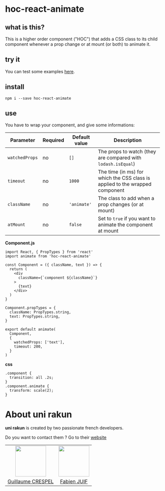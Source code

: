# hoc-react-animate

## what is this?
This is a higher order component ("HOC") that adds a CSS class to its child component whenever a prop change or at mount (or both) to animate it.

## try it
You can test some examples [here](https://react-animate.firebaseapp.com/).

## install
`npm i --save hoc-react-animate`

## use
You have to wrap your component, and give some informations:

Parameter | Required | Default value | Description
----------|--------|---------------|-------------
`watchedProps` | no | `[]` | The props to watch (they are compared with `lodash.isEqual`)
`timeout` | no | `1000` | The time (in ms) for which the CSS class is applied to the wrapped component
`className` | no | `'animate'` | The class to add when a prop changes (or at mount)
`atMount` | no | `false` | Set to `true` if you want to animate the component at mount

**Component.js**
```(javascript)
import React, { PropTypes } from 'react'
import animate from 'hoc-react-animate'

const Component = ({ className, text }) => {
  return (
    <div
      className={`component ${className}`}
    >
      {text}
    </div>
  )
}

Component.propTypes = {
  className: PropTypes.string,
  text: PropTypes.string,
}

export default animate(
  Component,
  {
    watchedProps: ['text'],
    timeout: 200,
  }
)
```

**css**
```(css)
.component {
  transition: all .2s;
}
.component.animate {
  transform: scale(2);
}
```

# About uni rakun
**uni rakun** is created by two passionate french developers.

Do you want to contact them ? Go to their [website](https://unirakun.fr)

<table border="0">
 <tr>
  <td align="center"><img src="https://avatars1.githubusercontent.com/u/26094222?s=460&v=4" width="100" /></td>
  <td align="center"><img src="https://avatars1.githubusercontent.com/u/17828231?s=460&v=4" width="100" /></td>
 </tr>
 <tr>
  <td align="center"><a href="https://github.com/guillaumecrespel">Guillaume CRESPEL</a></td>
  <td align="center"><a href="https://github.com/fabienjuif">Fabien JUIF</a></td>
</table>
